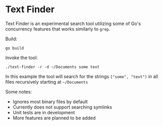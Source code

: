 # Text Finder

Text Finder is an experimental search tool utilizing some of Go's concurrency features that works similarly to `grep`.

Build:

`go build`

Invoke the tool:

`./text-finder -r -d ~/Documents some text`

In this example the tool will search for the strings `["some", "text"]` in all files recursively starting at `~/Documents`

Some notes:

- Ignores most binary files by default
- Currently does not support searching symlinks
- Unit tests are in development
- More features are planned to be added
